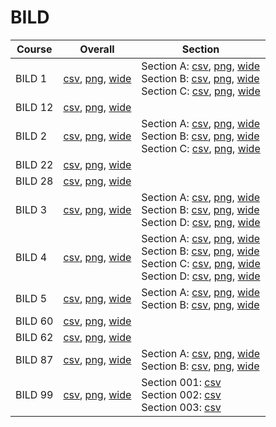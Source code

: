 # BILD

| Course | Overall | Section |
| ------ | ------- | ------- |
| BILD 1 | [csv](https://github.com/UCSD-Historical-Enrollment-Data/2025Winter/blob/main/overall/BILD%201.csv), [png](https://raw.githubusercontent.com/UCSD-Historical-Enrollment-Data/2025Winter/main/plot_overall/BILD%201.png), [wide](https://raw.githubusercontent.com/UCSD-Historical-Enrollment-Data/2025Winter/main/plot_overall_wide/BILD%201.png) | Section A: [csv](https://github.com/UCSD-Historical-Enrollment-Data/2025Winter/blob/main/section/BILD%201_A.csv), [png](https://raw.githubusercontent.com/UCSD-Historical-Enrollment-Data/2025Winter/main/plot_section/BILD%201_A.png), [wide](https://raw.githubusercontent.com/UCSD-Historical-Enrollment-Data/2025Winter/main/plot_section_wide/BILD%201_A.png)<br>Section B: [csv](https://github.com/UCSD-Historical-Enrollment-Data/2025Winter/blob/main/section/BILD%201_B.csv), [png](https://raw.githubusercontent.com/UCSD-Historical-Enrollment-Data/2025Winter/main/plot_section/BILD%201_B.png), [wide](https://raw.githubusercontent.com/UCSD-Historical-Enrollment-Data/2025Winter/main/plot_section_wide/BILD%201_B.png)<br>Section C: [csv](https://github.com/UCSD-Historical-Enrollment-Data/2025Winter/blob/main/section/BILD%201_C.csv), [png](https://raw.githubusercontent.com/UCSD-Historical-Enrollment-Data/2025Winter/main/plot_section/BILD%201_C.png), [wide](https://raw.githubusercontent.com/UCSD-Historical-Enrollment-Data/2025Winter/main/plot_section_wide/BILD%201_C.png) |
| BILD 12 | [csv](https://github.com/UCSD-Historical-Enrollment-Data/2025Winter/blob/main/overall/BILD%2012.csv), [png](https://raw.githubusercontent.com/UCSD-Historical-Enrollment-Data/2025Winter/main/plot_overall/BILD%2012.png), [wide](https://raw.githubusercontent.com/UCSD-Historical-Enrollment-Data/2025Winter/main/plot_overall_wide/BILD%2012.png) |  |
| BILD 2 | [csv](https://github.com/UCSD-Historical-Enrollment-Data/2025Winter/blob/main/overall/BILD%202.csv), [png](https://raw.githubusercontent.com/UCSD-Historical-Enrollment-Data/2025Winter/main/plot_overall/BILD%202.png), [wide](https://raw.githubusercontent.com/UCSD-Historical-Enrollment-Data/2025Winter/main/plot_overall_wide/BILD%202.png) | Section A: [csv](https://github.com/UCSD-Historical-Enrollment-Data/2025Winter/blob/main/section/BILD%202_A.csv), [png](https://raw.githubusercontent.com/UCSD-Historical-Enrollment-Data/2025Winter/main/plot_section/BILD%202_A.png), [wide](https://raw.githubusercontent.com/UCSD-Historical-Enrollment-Data/2025Winter/main/plot_section_wide/BILD%202_A.png)<br>Section B: [csv](https://github.com/UCSD-Historical-Enrollment-Data/2025Winter/blob/main/section/BILD%202_B.csv), [png](https://raw.githubusercontent.com/UCSD-Historical-Enrollment-Data/2025Winter/main/plot_section/BILD%202_B.png), [wide](https://raw.githubusercontent.com/UCSD-Historical-Enrollment-Data/2025Winter/main/plot_section_wide/BILD%202_B.png)<br>Section C: [csv](https://github.com/UCSD-Historical-Enrollment-Data/2025Winter/blob/main/section/BILD%202_C.csv), [png](https://raw.githubusercontent.com/UCSD-Historical-Enrollment-Data/2025Winter/main/plot_section/BILD%202_C.png), [wide](https://raw.githubusercontent.com/UCSD-Historical-Enrollment-Data/2025Winter/main/plot_section_wide/BILD%202_C.png) |
| BILD 22 | [csv](https://github.com/UCSD-Historical-Enrollment-Data/2025Winter/blob/main/overall/BILD%2022.csv), [png](https://raw.githubusercontent.com/UCSD-Historical-Enrollment-Data/2025Winter/main/plot_overall/BILD%2022.png), [wide](https://raw.githubusercontent.com/UCSD-Historical-Enrollment-Data/2025Winter/main/plot_overall_wide/BILD%2022.png) |  |
| BILD 28 | [csv](https://github.com/UCSD-Historical-Enrollment-Data/2025Winter/blob/main/overall/BILD%2028.csv), [png](https://raw.githubusercontent.com/UCSD-Historical-Enrollment-Data/2025Winter/main/plot_overall/BILD%2028.png), [wide](https://raw.githubusercontent.com/UCSD-Historical-Enrollment-Data/2025Winter/main/plot_overall_wide/BILD%2028.png) |  |
| BILD 3 | [csv](https://github.com/UCSD-Historical-Enrollment-Data/2025Winter/blob/main/overall/BILD%203.csv), [png](https://raw.githubusercontent.com/UCSD-Historical-Enrollment-Data/2025Winter/main/plot_overall/BILD%203.png), [wide](https://raw.githubusercontent.com/UCSD-Historical-Enrollment-Data/2025Winter/main/plot_overall_wide/BILD%203.png) | Section A: [csv](https://github.com/UCSD-Historical-Enrollment-Data/2025Winter/blob/main/section/BILD%203_A.csv), [png](https://raw.githubusercontent.com/UCSD-Historical-Enrollment-Data/2025Winter/main/plot_section/BILD%203_A.png), [wide](https://raw.githubusercontent.com/UCSD-Historical-Enrollment-Data/2025Winter/main/plot_section_wide/BILD%203_A.png)<br>Section B: [csv](https://github.com/UCSD-Historical-Enrollment-Data/2025Winter/blob/main/section/BILD%203_B.csv), [png](https://raw.githubusercontent.com/UCSD-Historical-Enrollment-Data/2025Winter/main/plot_section/BILD%203_B.png), [wide](https://raw.githubusercontent.com/UCSD-Historical-Enrollment-Data/2025Winter/main/plot_section_wide/BILD%203_B.png)<br>Section D: [csv](https://github.com/UCSD-Historical-Enrollment-Data/2025Winter/blob/main/section/BILD%203_D.csv), [png](https://raw.githubusercontent.com/UCSD-Historical-Enrollment-Data/2025Winter/main/plot_section/BILD%203_D.png), [wide](https://raw.githubusercontent.com/UCSD-Historical-Enrollment-Data/2025Winter/main/plot_section_wide/BILD%203_D.png) |
| BILD 4 | [csv](https://github.com/UCSD-Historical-Enrollment-Data/2025Winter/blob/main/overall/BILD%204.csv), [png](https://raw.githubusercontent.com/UCSD-Historical-Enrollment-Data/2025Winter/main/plot_overall/BILD%204.png), [wide](https://raw.githubusercontent.com/UCSD-Historical-Enrollment-Data/2025Winter/main/plot_overall_wide/BILD%204.png) | Section A: [csv](https://github.com/UCSD-Historical-Enrollment-Data/2025Winter/blob/main/section/BILD%204_A.csv), [png](https://raw.githubusercontent.com/UCSD-Historical-Enrollment-Data/2025Winter/main/plot_section/BILD%204_A.png), [wide](https://raw.githubusercontent.com/UCSD-Historical-Enrollment-Data/2025Winter/main/plot_section_wide/BILD%204_A.png)<br>Section B: [csv](https://github.com/UCSD-Historical-Enrollment-Data/2025Winter/blob/main/section/BILD%204_B.csv), [png](https://raw.githubusercontent.com/UCSD-Historical-Enrollment-Data/2025Winter/main/plot_section/BILD%204_B.png), [wide](https://raw.githubusercontent.com/UCSD-Historical-Enrollment-Data/2025Winter/main/plot_section_wide/BILD%204_B.png)<br>Section C: [csv](https://github.com/UCSD-Historical-Enrollment-Data/2025Winter/blob/main/section/BILD%204_C.csv), [png](https://raw.githubusercontent.com/UCSD-Historical-Enrollment-Data/2025Winter/main/plot_section/BILD%204_C.png), [wide](https://raw.githubusercontent.com/UCSD-Historical-Enrollment-Data/2025Winter/main/plot_section_wide/BILD%204_C.png)<br>Section D: [csv](https://github.com/UCSD-Historical-Enrollment-Data/2025Winter/blob/main/section/BILD%204_D.csv), [png](https://raw.githubusercontent.com/UCSD-Historical-Enrollment-Data/2025Winter/main/plot_section/BILD%204_D.png), [wide](https://raw.githubusercontent.com/UCSD-Historical-Enrollment-Data/2025Winter/main/plot_section_wide/BILD%204_D.png) |
| BILD 5 | [csv](https://github.com/UCSD-Historical-Enrollment-Data/2025Winter/blob/main/overall/BILD%205.csv), [png](https://raw.githubusercontent.com/UCSD-Historical-Enrollment-Data/2025Winter/main/plot_overall/BILD%205.png), [wide](https://raw.githubusercontent.com/UCSD-Historical-Enrollment-Data/2025Winter/main/plot_overall_wide/BILD%205.png) | Section A: [csv](https://github.com/UCSD-Historical-Enrollment-Data/2025Winter/blob/main/section/BILD%205_A.csv), [png](https://raw.githubusercontent.com/UCSD-Historical-Enrollment-Data/2025Winter/main/plot_section/BILD%205_A.png), [wide](https://raw.githubusercontent.com/UCSD-Historical-Enrollment-Data/2025Winter/main/plot_section_wide/BILD%205_A.png)<br>Section B: [csv](https://github.com/UCSD-Historical-Enrollment-Data/2025Winter/blob/main/section/BILD%205_B.csv), [png](https://raw.githubusercontent.com/UCSD-Historical-Enrollment-Data/2025Winter/main/plot_section/BILD%205_B.png), [wide](https://raw.githubusercontent.com/UCSD-Historical-Enrollment-Data/2025Winter/main/plot_section_wide/BILD%205_B.png) |
| BILD 60 | [csv](https://github.com/UCSD-Historical-Enrollment-Data/2025Winter/blob/main/overall/BILD%2060.csv), [png](https://raw.githubusercontent.com/UCSD-Historical-Enrollment-Data/2025Winter/main/plot_overall/BILD%2060.png), [wide](https://raw.githubusercontent.com/UCSD-Historical-Enrollment-Data/2025Winter/main/plot_overall_wide/BILD%2060.png) |  |
| BILD 62 | [csv](https://github.com/UCSD-Historical-Enrollment-Data/2025Winter/blob/main/overall/BILD%2062.csv), [png](https://raw.githubusercontent.com/UCSD-Historical-Enrollment-Data/2025Winter/main/plot_overall/BILD%2062.png), [wide](https://raw.githubusercontent.com/UCSD-Historical-Enrollment-Data/2025Winter/main/plot_overall_wide/BILD%2062.png) |  |
| BILD 87 | [csv](https://github.com/UCSD-Historical-Enrollment-Data/2025Winter/blob/main/overall/BILD%2087.csv), [png](https://raw.githubusercontent.com/UCSD-Historical-Enrollment-Data/2025Winter/main/plot_overall/BILD%2087.png), [wide](https://raw.githubusercontent.com/UCSD-Historical-Enrollment-Data/2025Winter/main/plot_overall_wide/BILD%2087.png) | Section A: [csv](https://github.com/UCSD-Historical-Enrollment-Data/2025Winter/blob/main/section/BILD%2087_A.csv), [png](https://raw.githubusercontent.com/UCSD-Historical-Enrollment-Data/2025Winter/main/plot_section/BILD%2087_A.png), [wide](https://raw.githubusercontent.com/UCSD-Historical-Enrollment-Data/2025Winter/main/plot_section_wide/BILD%2087_A.png)<br>Section B: [csv](https://github.com/UCSD-Historical-Enrollment-Data/2025Winter/blob/main/section/BILD%2087_B.csv), [png](https://raw.githubusercontent.com/UCSD-Historical-Enrollment-Data/2025Winter/main/plot_section/BILD%2087_B.png), [wide](https://raw.githubusercontent.com/UCSD-Historical-Enrollment-Data/2025Winter/main/plot_section_wide/BILD%2087_B.png) |
| BILD 99 | [csv](https://github.com/UCSD-Historical-Enrollment-Data/2025Winter/blob/main/overall/BILD%2099.csv), [png](https://raw.githubusercontent.com/UCSD-Historical-Enrollment-Data/2025Winter/main/plot_overall/BILD%2099.png), [wide](https://raw.githubusercontent.com/UCSD-Historical-Enrollment-Data/2025Winter/main/plot_overall_wide/BILD%2099.png) | Section 001: [csv](https://github.com/UCSD-Historical-Enrollment-Data/2025Winter/blob/main/section/BILD%2099_001.csv)<br>Section 002: [csv](https://github.com/UCSD-Historical-Enrollment-Data/2025Winter/blob/main/section/BILD%2099_002.csv)<br>Section 003: [csv](https://github.com/UCSD-Historical-Enrollment-Data/2025Winter/blob/main/section/BILD%2099_003.csv) |
